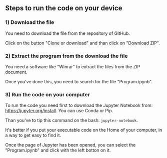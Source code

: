 ## Steps to run the code on your device
### 1) Download the file
You need to download the file from the repository of GitHub.

Click on the button "Clone or download" and than click on "Download ZIP".
### 2) Extract the program from the download the file
You need a software like "Winrar" to extract the files from the ZIP document.

Once you've done this, you need to search for the file "Program.ipynb".
### 3) Run the code on your computer
To run the code you need first to download the Jupyter Notebook from: https://jupyter.org/install. You can use Conda or Pip.

Than you've to tip this command on the bash:
`jupyter-notebook`.

It's better if you put your executable code on the Home of your computer, in a way to get easy to find it.

Once the page of Jupyter has been opened, you can select the "Program.ipynb" and click with the left botton on it.
